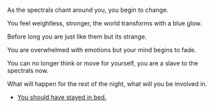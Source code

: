 As the spectrals chant around you, you begin to change.

You feel weightless, stronger, the world transforms with a blue glow.

Before long you are just like them but its strange.

You are overwhelmed with emotions but your mind begins to fade.

You can no longer think or move for yourself, you are a slave to the spectrals now.

What will happen for the rest of the night, what will you be involved in.

- [You should have stayed in bed.](../begin-journey.md)